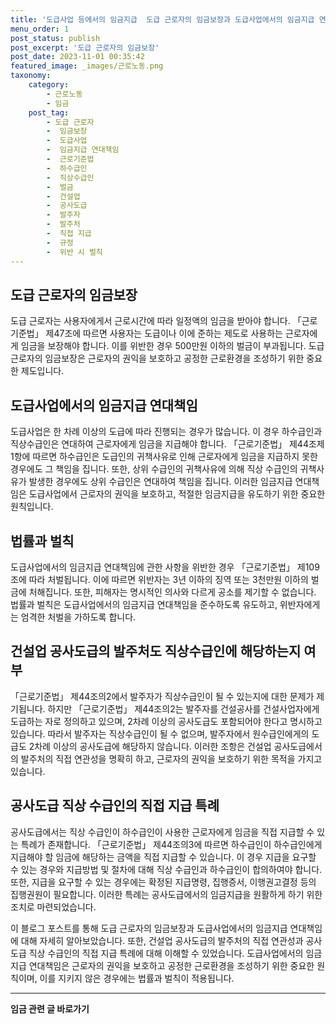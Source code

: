 ```yaml
---
title: '도급사업 등에서의 임금지급  도급 근로자의 임금보장과 도급사업에서의 임금지급 연대책임'
menu_order: 1
post_status: publish
post_excerpt: '도급 근로자의 임금보장'
post_date: 2023-11-01 00:35:42
featured_image: _images/근로노동.png
taxonomy:
    category:
        - 근로노동
        - 임금
    post_tag:
        - 도급 근로자
        -  임금보장
        -  도급사업
        -  임금지급 연대책임
        -  근로기준법
        -  하수급인
        -  직상수급인
        -  벌금
        -  건설업
        -  공사도급
        -  발주자
        -  발주처
        -  직접 지급
        -  규정
        -  위반 시 벌칙
---
```



도급 근로자의 임금보장
---------------------
도급 근로자는 사용자에게서 근로시간에 따라 일정액의 임금을 받아야 합니다. 「근로기준법」 제47조에 따르면 사용자는 도급이나 이에 준하는 제도로 사용하는 근로자에게 임금을 보장해야 합니다. 이를 위반한 경우 500만원 이하의 벌금이 부과됩니다. 도급 근로자의 임금보장은 근로자의 권익을 보호하고 공정한 근로환경을 조성하기 위한 중요한 제도입니다.

도급사업에서의 임금지급 연대책임
------------------------------
도급사업은 한 차례 이상의 도급에 따라 진행되는 경우가 많습니다. 이 경우 하수급인과 직상수급인은 연대하여 근로자에게 임금을 지급해야 합니다. 「근로기준법」 제44조제1항에 따르면 하수급인은 도급인의 귀책사유로 인해 근로자에게 임금을 지급하지 못한 경우에도 그 책임을 집니다. 또한, 상위 수급인의 귀책사유에 의해 직상 수급인의 귀책사유가 발생한 경우에도 상위 수급인은 연대하여 책임을 집니다. 이러한 임금지급 연대책임은 도급사업에서 근로자의 권익을 보호하고, 적절한 임금지급을 유도하기 위한 중요한 원칙입니다.

법률과 벌칙
----------
도급사업에서의 임금지급 연대책임에 관한 사항을 위반한 경우 「근로기준법」 제109조에 따라 처벌됩니다. 이에 따르면 위반자는 3년 이하의 징역 또는 3천만원 이하의 벌금에 처해집니다. 또한, 피해자는 명시적인 의사와 다르게 공소를 제기할 수 없습니다. 법률과 벌칙은 도급사업에서의 임금지급 연대책임을 준수하도록 유도하고, 위반자에게는 엄격한 처벌을 가하도록 합니다.

건설업 공사도급의 발주처도 직상수급인에 해당하는지 여부
--------------------------------------------------
「근로기준법」 제44조의2에서 발주자가 직상수급인이 될 수 있는지에 대한 문제가 제기됩니다. 하지만 「근로기준법」 제44조의2는 발주자를 건설공사를 건설사업자에게 도급하는 자로 정의하고 있으며, 2차례 이상의 공사도급도 포함되어야 한다고 명시하고 있습니다. 따라서 발주자는 직상수급인이 될 수 없으며, 발주자에서 원수급인에게의 도급도 2차례 이상의 공사도급에 해당하지 않습니다. 이러한 조항은 건설업 공사도급에서의 발주처의 직접 연관성을 명확히 하고, 근로자의 권익을 보호하기 위한 목적을 가지고 있습니다.

공사도급 직상 수급인의 직접 지급 특례
--------------------------------
공사도급에서는 직상 수급인이 하수급인이 사용한 근로자에게 임금을 직접 지급할 수 있는 특례가 존재합니다. 「근로기준법」 제44조의3에 따르면 하수급인이 하수급인에게 지급해야 할 임금에 해당하는 금액을 직접 지급할 수 있습니다. 이 경우 지급을 요구할 수 있는 경우와 지급방법 및 절차에 대해 직상 수급인과 하수급인이 합의하여야 합니다. 또한, 지급을 요구할 수 있는 경우에는 확정된 지급명령, 집행증서, 이행권고결정 등의 집행권원이 필요합니다. 이러한 특례는 공사도급에서의 임금지급을 원활하게 하기 위한 조치로 마련되었습니다.

이 블로그 포스트를 통해 도급 근로자의 임금보장과 도급사업에서의 임금지급 연대책임에 대해 자세히 알아보았습니다. 또한, 건설업 공사도급의 발주처의 직접 연관성과 공사도급 직상 수급인의 직접 지급 특례에 대해 이해할 수 있었습니다. 도급사업에서의 임금지급 연대책임은 근로자의 권익을 보호하고 공정한 근로환경을 조성하기 위한 중요한 원칙이며, 이를 지키지 않은 경우에는 법률과 벌칙이 적용됩니다.
<!-- wp:separator -->
<hr class="wp-block-separator has-alpha-channel-opacity"/>
<!-- /wp:separator -->

<!-- wp:group {"backgroundColor":"base","layout":{"type":"constrained"}} -->
<div class="wp-block-group has-base-background-color has-background"><!-- wp:paragraph {"align":"center","fontSize":"medium"} -->
<p class="has-text-align-center has-large-font-size"><strong>임금 관련 글 바로가기</strong></p>
<!-- /wp:paragraph -->


<!-- wp:latest-posts
{"categories":[{"id":11225,"count":19,"description":"","link":"https://uknowlaw.com/category/%ec%9e%84%ea%b8%88/","name":"임금","slug":"임금","taxonomy":"category","parent":0,"meta":[],"_links":{"self":[{"href":"https://uknowlaw.com/wp-json/wp/v2/categories/11225"}],"collection":[{"href":"https://uknowlaw.com/wp-json/wp/v2/categories"}],"about":[{"href":"https://uknowlaw.com/wp-json/wp/v2/taxonomies/category"}],"wp:post_type":[{"href":"https://uknowlaw.com/wp-json/wp/v2/posts?categories=11225"}],"curies":[{"name":"wp","href":"https://api.w.org/{rel}","templated":true}]}}],"postsToShow":100,"excerptLength":28,"postLayout":"grid","columns":2,"featuredImageAlign":"left","featuredImageSizeSlug":"large","fontSize":18px} /--></div>
<!-- /wp:group -->